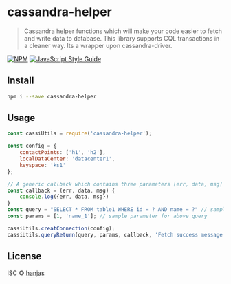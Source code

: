 # cassandra-helper

> Cassandra helper functions which will make your code easier to fetch and write data to database. This library supports CQL transactions in a cleaner way. Its a wrapper upon cassandra-driver.

[![NPM](https://img.shields.io/npm/v/cassandra-helper.svg)](https://www.npmjs.com/package/cassandra-helper) [![JavaScript Style Guide](https://img.shields.io/badge/code_style-standard-brightgreen.svg)](https://standardjs.com)

## Install

```bash
npm i --save cassandra-helper
```

## Usage

```jsx
const cassiUtils = require('cassandra-helper');

const config = {
    contactPoints: ['h1', 'h2'],
    localDataCenter: 'datacenter1',
    keyspace: 'ks1'
};

// A generic callback which contains three parameters [err, data, msg]
const callback = (err, data, msg) {
    console.log({err, data, msg})
}
const query = "SELECT * FROM table1 WHERE id = ? AND name = ?" // sample query
const params = [1, 'name_1']; // sample parameter for above query

cassiUtils.creatConnection(config);
cassiUtils.queryReturn(query, params, callback, 'Fetch success message', 'Fetch failure message');
```

## License

ISC © [hanjas](https://github.com/hanjas)